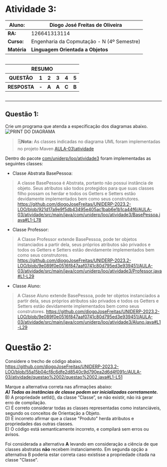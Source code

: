 # Atividade 3:
|**Aluno:**|Diogo José Freitas de Oliveira|
|-|-|
|**RA:**|126641313114|
|**Curso:**|Engenharia da Copmutação - N (4º Semestre)|
|**Matéria**|**Linguagem Orientada a Objetos**|

<div style = "display: flex; justify-content: center">
    <table>
        <thead>
            <tr>
                <th colspan = 6 style = "text-align: center">RESUMO</th>
            </tr>
        </thead>
        <tbody>
            <tr>
                <th>QUESTÃO</th>
                <th>1</th>
                <th>2</th>
                <th>3</th>
                <th>4</th>
                <th>5</th>
            </tr>
            <tr>
                <th>RESPOSTA</th>
                <th>-</th>
                <th>A</th>
                <th>A</th>
                <th>C</th>
                <th>B</th>
            </tr>
        </tbody>
    </table>
</div>

----
## Questão 1:
Crie um programa que atenda a especificação dos diagramas abaixo.<br>
![PRINT DO DIAGRAMA](https://github.com/diogoJoseFreitas/UNIDERP-2023.2-LOO/blob/main/AULA-03/atividade/LOO%20-%20Atividade%2003%20-%20Quest%C3%A3o%2001%20-%20R01.png)
> 🗒️**Nota:** As classes indicadas no diagrama UML foram implementadas no projeto Maven [AULA-03\atividade](https://github.com/diogoJoseFreitas/UNIDERP-2023.2-LOO/tree/main/AULA-03/atividade)

Dentro do pacote [com/uniderp/loo/atividade3](https://github.com/diogoJoseFreitas/UNIDERP-2023.2-LOO/tree/main/AULA-03/atividade/src/main/java/com/uniderp/loo/atividade3) foram implementadas as seguintes classes:
- Classe Abstrata BasePessoa:
>A classe BasePessoa é Abstrata, portanto não possui instância de objeto. Seus atributos são todos protegidos para que suas classes filho possam os herdar e todos os Getters e Setters estão devidamente implementados bem como seus construtores.
<https://github.com/diogoJoseFreitas/UNIDERP-2023.2-LOO/blob/921d17a9e9f5db43495e405ac1bab6e1b1ca44f6/AULA-03/atividade/src/main/java/com/uniderp/loo/atividade3/BasePessoa.java#L1-L78>
- Classe Professor:
>A Classe Professor extende BasePessoa, pode ter objetos instanciados a partir dela, seus próprios atributos são privados e  todos os Getters e Setters estão devidamente implementados bem como seus construtores.
<https://github.com/diogoJoseFreitas/UNIDERP-2023.2-LOO/blob/9e089f0e0516f847aaf0741c80d795ed3e939451/AULA-03/atividade/src/main/java/com/uniderp/loo/atividade3/Professor.java#L1-L29>
- Classe Aluno:
>A Classe Aluno extende BasePessoa, pode ter objetos instanciados a partir dela, seus próprios atributos são privados e  todos os Getters e Setters estão devidamente implementados bem como seus construtores.
<https://github.com/diogoJoseFreitas/UNIDERP-2023.2-LOO/blob/9e089f0e0516f847aaf0741c80d795ed3e939451/AULA-03/atividade/src/main/java/com/uniderp/loo/atividade3/Aluno.java#L1-L29>

# Questão 2:
Considere o trecho de código abaixo.  
<https://github.com/diogoJoseFreitas/UNIDERP-2023.2-LOO/blob/55a15b04cf8c6dfe2d8540c9d790ea2d6d4f091c/AULA-03/atividade/questao%2002/questao%2002.java#L1-L51>

Marque a alternativa correta nas afirmações abaixo:  
***A) Todas as instâncias de classe podem ser inicializadas corretamente.***  
B) A propriedade setId(), da classe “Classe”, se não existir, não irá gerar erro de 
compilação.  
C) É correto considerar todas as classes representadas como instanciáveis, segundo os 
conceitos de Orientação a Objeto.  
D) É incorreto afirmar que a classe "Produto" herda atributos e propriedades das outras 
classes.  
E) O código está semanticamente incorreto, e compilará sem erros ou avisos.  

Foi considerada a alternativa **A** levando em consideração a ciência de que classes abstratas **não** recebem instanciamento. Em segunda opção a alternativa B poderia estar correta caso existisse a propriedade citada na classe "Classe".
